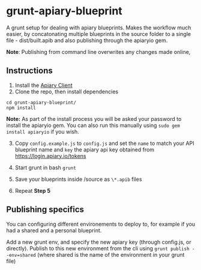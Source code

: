 grunt-apiary-blueprint
======================

A grunt setup for dealing with apiary blueprints. Makes the workflow much easier, by concatonating multiple blueprints in the
source folder to a single file - dist/built.apib and also publishing through the apiaryio gem.

**Note**: Publishing from command line overwrites any changes made online,

## Instructions

1. Install the [Apiary Client](http://client.apiary.io/)
2. Clone the repo, then install dependencies

``` 
cd grunt-apiary-blueprint/
npm install
```
**Note:** As part of the install process you will be asked your password to install the apiaryio gem. You can also run this manually using `sudo gem install apiaryio` if you wish.

3. Copy `config.example.js` to `config.js` and set the `name` to match your API blueprint name
and `key` the apiary api key obtained from https://login.apiary.io/tokens

4. Start grunt in bash ``` grunt ```
5. Save your blueprints inside /source as `\*.apib` files
6. Repeat **Step 5**

## Publishing specifics
You can configuring different environements to deploy to, for example if you had a shared and a personal blueprint.

Add a new grunt env, and specify the new apiary key (through config.js, or directly). Publish to this new environment from the cli using
` grunt publish --env=shared ` (where shared is the name of the environment in your grunt file)
